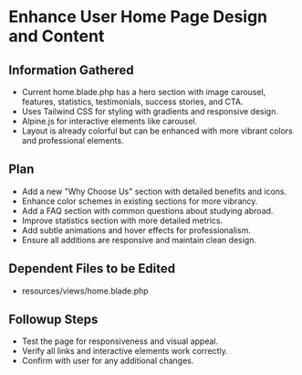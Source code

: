 # Enhance User Home Page Design and Content

## Information Gathered

-   Current home.blade.php has a hero section with image carousel, features, statistics, testimonials, success stories, and CTA.
-   Uses Tailwind CSS for styling with gradients and responsive design.
-   Alpine.js for interactive elements like carousel.
-   Layout is already colorful but can be enhanced with more vibrant colors and professional elements.

## Plan

-   Add a new "Why Choose Us" section with detailed benefits and icons.
-   Enhance color schemes in existing sections for more vibrancy.
-   Add a FAQ section with common questions about studying abroad.
-   Improve statistics section with more detailed metrics.
-   Add subtle animations and hover effects for professionalism.
-   Ensure all additions are responsive and maintain clean design.

## Dependent Files to be Edited

-   resources/views/home.blade.php

## Followup Steps

-   Test the page for responsiveness and visual appeal.
-   Verify all links and interactive elements work correctly.
-   Confirm with user for any additional changes.
